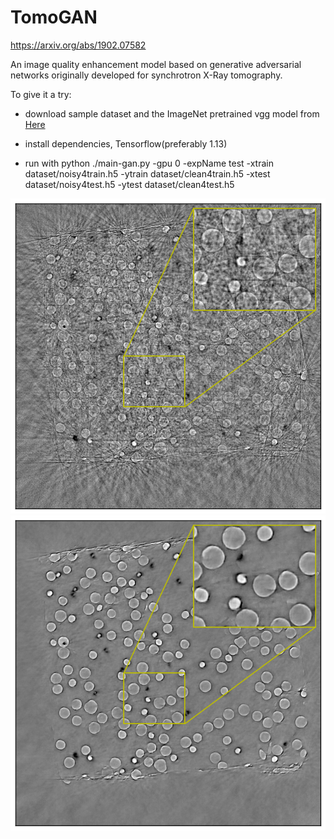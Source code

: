 # TomoGAN

https://arxiv.org/abs/1902.07582

An image quality enhancement model based on generative adversarial networks originally developed for synchrotron X-Ray tomography.

To give it a try:

* download sample dataset and the ImageNet pretrained vgg model from [Here](https://anl.box.com/s/h6koi0hhwqrj1c9tt82tldzo45tl3x15)

* install dependencies, Tensorflow(preferably 1.13)

* run with python ./main-gan.py -gpu 0 -expName test -xtrain dataset/noisy4train.h5 -ytrain dataset/clean4train.h5 -xtest dataset/noisy4test.h5 -ytest dataset/clean4test.h5


![Noisy Image](repo-image/ns-w016-i10-r25-s0364.png)
![Denoisied Image](repo-image/dn-w016-i10-r25-s0364.png)
